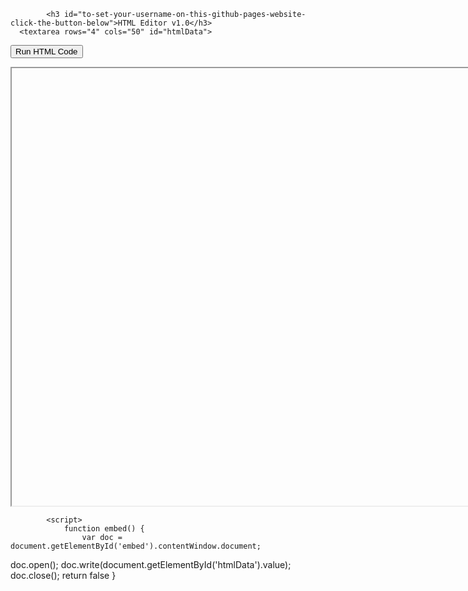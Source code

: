 			<h3 id="to-set-your-username-on-this-github-pages-website-click-the-button-below">HTML Editor v1.0</h3>
      <textarea rows="4" cols="50" id="htmlData">
<!DOCTYPE HTML>
<html>
<body>
</body>
</html>
      </textarea>
			<form onsubmit="return embed()">
				<input type="submit" title="Run the following HTML code in the box below" value="Run HTML Code">
			</form>
			<p></p>
      <iframe id="embed" src="about:blank" height="700" width="800">
      </iframe>
			
			<script>
				function embed() {
					var doc = document.getElementById('embed').contentWindow.document;
doc.open();
doc.write(document.getElementById('htmlData').value);
doc.close();
          return false
        }
			</script>
